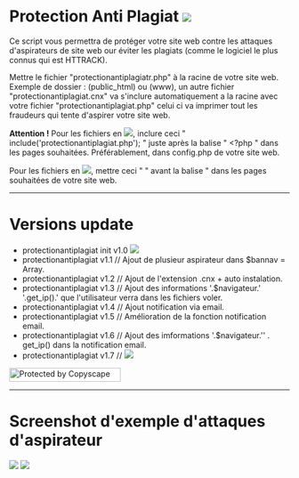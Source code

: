 # Protection Anti Plagiat <img src="https://camo.githubusercontent.com/fe2cb3af77c3290cd9437c142662cbd08bbbc027/687474703a2f2f696d6167652e6e6f656c736861636b2e636f6d2f66696368696572732f323031352f35312f313435303130333535302d736865696c642e706e67">

Ce script vous permettra de protéger votre site web contre les attaques d'aspirateurs de site web our éviter les plagiats (comme le logiciel le plus connus qui est HTTRACK).

Mettre le fichier "protectionantiplagiatr.php" à la racine de votre site web. Exemple de dossier : (public_html) ou (www), un autre fichier "protectionantiplagiat.cnx" va s'inclure automatiquement a la racine avec votre fichier "protectionantiplagiat.php" celui ci va imprimer tout les fraudeurs qui tente d'aspirer votre site web.

<strong>Attention !</strong>
Pour les fichiers en <img src="https://camo.githubusercontent.com/25cd284836114e790bc758cfe653dde1116bff5a/687474703a2f2f696d6167652e6e6f656c736861636b2e636f6d2f66696368696572732f323031352f35302f313435303033333534362d7068702e706e67">, inclure ceci " include('protectionantiplagiat.php'); " juste après la balise " <?php " dans les pages souhaitées. Préférablement, dans config.php de votre site web.

Pour les fichiers en <img src="https://camo.githubusercontent.com/6579c91b9eb15b56a20e6b5d9f8b40493cdbde6d/687474703a2f2f696d6167652e6e6f656c736861636b2e636f6d2f66696368696572732f323031352f35302f313435303033333534362d68746d6c2e706e67">, mettre ceci " <?php include('protectionantiplagiat.php'); ?> " avant la balise " <!DOCTYPE html> dans les pages souhaitées de votre site web.
  
--------------------------------------------------------------------------------------------------------------------------------------

# Versions update

* protectionantiplagiat init v1.0 <img src="http://image.noelshack.com/fichiers/2015/50/1450015692-687474703a2f2f696d6167652e6e6f656c736861636b2e636f6d2f66696368696572732f323031352f35302f313434393932343932352d626574612d312e706e67.png">
* protectionantiplagiat v1.1 // Ajout de plusieur aspirateur dans $bannav = Array.
* protectionantiplagiat v1.2 // Ajout de l'extension .cnx + auto instalation.
* protectionantiplagiat v1.3 // Ajout des informations '.$navigateur.' '.get_ip().' que l'utilisateur verra dans les fichiers voler.
* protectionantiplagiat v1.4 // Ajout notification via email.
* protectionantiplagiat v1.5 // Amélioration de la fonction notification email.
* protectionantiplagiat v1.6 // Ajout des imformations '.$navigateur.'' . get_ip() dans la notification email.
* protectionantiplagiat v1.7 // <img src="http://image.noelshack.com/fichiers/2015/51/1450112356-loading.gif">

<a href="http://www.copyscape.com/"><img src="http://banners.copyscape.com/img/copyscape-banner-white-200x25.png" width="200" height="25" border="0" alt="Protected by Copyscape" title="Protected by Copyscape Plagiarism Checker - Do not copy content from this page." /></a>

--------------------------------------------------------------------------------------------------------------------------------------

# Screenshot d'exemple d'attaques d'aspirateur

<img src="https://camo.githubusercontent.com/10cd08f50ca91841b2de75120d4d68680895b381/687474703a2f2f696d6167652e6e6f656c736861636b2e636f6d2f66696368696572732f323031352f35312f313435303130353437352d73637265656e73686f742d322e706e67">
<img src="https://camo.githubusercontent.com/0113c700be56de262e0ab9b63e220660ba64fef1/687474703a2f2f696d6167652e6e6f656c736861636b2e636f6d2f66696368696572732f323031352f35312f313435303130353437352d73637265656e73686f742d312e706e67">
